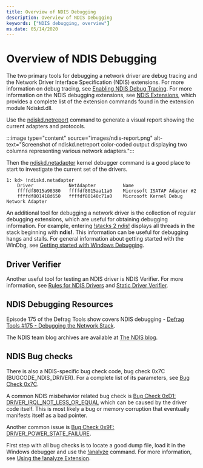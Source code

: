 ```yaml
---
title: Overview of NDIS Debugging
description: Overview of NDIS Debugging
keywords: ["NDIS debugging, overview"]
ms.date: 05/14/2020
---
```


# Overview of NDIS Debugging

The two primary tools for debugging a network driver are debug tracing and the Network Driver Interface Specification (NDIS) extensions. For more information on debug tracing, see [Enabling NDIS Debug Tracing](enabling-ndis-debug-tracing.md). For more information on the NDIS debugging extensions, see [NDIS Extensions](../debuggercmds/ndis-extensions--ndiskd-dll-.md), which provides a complete list of the extension commands found in the extension module Ndiskd.dll.

Use the [ndiskd.netreport](../debuggercmds/-ndiskd-netreport.md) command to generate a visual report showing the current adapters and protocols.

:::image type="content" source="images/ndis-report.png" alt-text="Screenshot of ndiskd.netreport color-coded output displaying two columns representing various network adapters.":::

Then the [ndiskd.netadapter](../debuggercmds/-ndiskd-netadapter.md) kernel debugger command is a good place to start to investigate the current set of the drivers.

```dbgconsole
1: kd> !ndiskd.netadapter
    Driver             NetAdapter          Name
    ffffdf8015a98380   ffffdf8015aa11a0    Microsoft ISATAP Adapter #2
    ffffdf801418d650   ffffdf80140c71a0    Microsoft Kernel Debug Network Adapter
```

An additional tool for debugging a network driver is the collection of regular debugging extensions, which are useful for obtaining debugging information. For example, entering [!stacks 2 ndis!](../debuggercmds/-stacks.md) displays all threads in the stack beginning with **ndis!**. This information can be useful for debugging hangs and stalls. For general information about getting started with the WinDbg, see [Getting started with Windows Debugging](getting-started-with-windows-debugging.md).

## Driver Verifier

Another useful tool for testing an NDIS driver is NDIS Verifier. For more information, see [Rules for NDIS Drivers](../devtest/sdv-rules-for-ndis-drivers.md) and [Static Driver Verifier](../devtest/static-driver-verifier.md).

## NDIS Debugging Resources

Episode 175 of the Defrag Tools show covers NDIS debugging - [Defrag Tools #175 - Debugging the Network Stack](/shows/defrag-tools/175-debugging-network-stack).

The NDIS team blog archives are available at [The NDIS blog](/archive/blogs/ndis/).

## NDIS Bug checks

There is also a NDIS-specific bug check code, bug check 0x7C (BUGCODE\_NDIS\_DRIVER). For a complete list of its parameters, see [Bug Check 0x7C](bug-check-0x7c--bugcode-ndis-driver.md).

A common NDIS misbehavior related bug check is [Bug Check 0xD1: DRIVER_IRQL_NOT_LESS_OR_EQUAL](bug-check-0xd1--driver-irql-not-less-or-equal.md) which can be caused by the driver code itself. This is most likely a bug or memory corruption that eventually manifests itself as a bad pointer.

Another common issue is [Bug Check 0x9F: DRIVER_POWER_STATE_FAILURE](bug-check-0x9f--driver-power-state-failure.md).

First step with all bug checks is to locate a good dump file, load it in the Windows debugger and use the [!analyze](../debuggercmds/-analyze.md) command. For more information, see [Using the !analyze Extension](using-the--analyze-extension.md).

